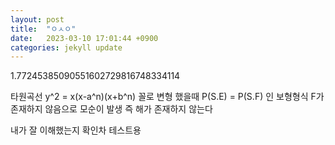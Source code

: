 ```yaml
---
layout: post
title:  "ㅇㅅㅇ"
date:   2023-03-10 17:01:44 +0900
categories: jekyll update
---
```

1.77245385090551602729816748334114

타원곡선 y^2 = x(x-a^n)(x+b^n) 꼴로 변형 했을때 P(S.E) = P(S.F) 인 보형형식 F가 존재하지 않음으로 모순이 발생 즉 해가 존재하지 않는다

내가 잘 이해했는지 확인차 테스트용
